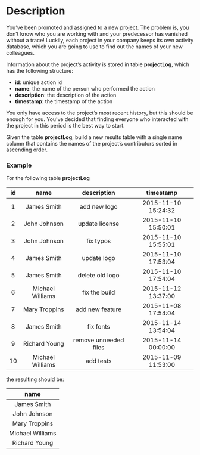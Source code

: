 # Description

You’ve been promoted and assigned to a new project. The problem is, you don’t know who you are working with and your predecessor has vanished without a trace! Luckily, each project in your company keeps its own activity database, which you are going to use to find out the names of your new colleagues.

Information about the project’s activity is stored in table **projectLog**, which has the following structure:

- **id**: unique action id
- **name**: the name of the person who performed the action
- **description**: the description of the action
- **timestamp**: the timestamp of the action

You only have access to the project’s most recent history, but this should be enough for you. You’ve decided that finding everyone who interacted with the project in this period is the best way to start.

Given the table **projectLog**, build a new results table with a single name column that contains the names of the project’s contributors sorted in ascending order.

### Example

For the following table **projectLog**

| **id** |     **name**     |    **description**    |    **timestamp**    |
|:------:|:----------------:|:---------------------:|:-------------------:|
|    1   |    James Smith   |      add new logo     | 2015-11-10 15:24:32 |
|    2   |   John Johnson   |     update license    | 2015-11-10 15:50:01 |
|    3   |   John Johnson   |       fix typos       | 2015-11-10 15:55:01 |
|    4   |    James Smith   |      update logo      | 2015-11-10 17:53:04 |
|    5   |    James Smith   |    delete old logo    | 2015-11-10 17:54:04 |
|    6   | Michael Williams |     fix the build     | 2015-11-12 13:37:00 |
|    7   |   Mary Troppins  |    add new feature    | 2015-11-08 17:54:04 |
|    8   |    James Smith   |       fix fonts       | 2015-11-14 13:54:04 |
|    9   |   Richard Young  | remove unneeded files | 2015-11-14 00:00:00 |
|   10   | Michael Williams |       add tests       | 2015-11-09 11:53:00 |
the resulting should be:

|     **name**     |
|:----------------:|
|    James Smith   |
|   John Johnson   |
|   Mary Troppins  |
| Michael Williams |
|   Richard Young  |